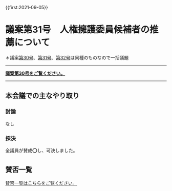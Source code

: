 {{first:2021-09-05}}

# 議案第31号　人権擁護委員候補者の推薦について

＊議案[第30号](./gian-30.md)、[第31号](gian-31.md)、[第32号](gian-32.md)は同種のものなので一括議題

---

**[議案第30号をご覧ください。](./gian-30.md)**

---

## 本会議での主なやり取り
### 討論
なし

### 採決
全議員が賛成⭕️し、可決しました。

## 賛否一覧
[賛否一覧はこちらをご覧ください。](./index.md#賛否)

